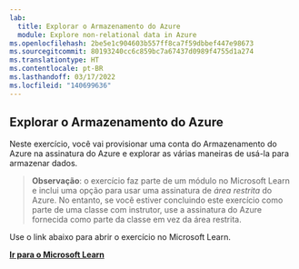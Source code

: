 ```yaml
---
lab:
  title: Explorar o Armazenamento do Azure
  module: Explore non-relational data in Azure
ms.openlocfilehash: 2be5e1c904603b557ff8ca7f59dbbef447e98673
ms.sourcegitcommit: 80193240cc6c859bc7a67437d0989f4755d1a274
ms.translationtype: HT
ms.contentlocale: pt-BR
ms.lasthandoff: 03/17/2022
ms.locfileid: "140699636"
---
```

## <a name="explore-azure-storage"></a>Explorar o Armazenamento do Azure

Neste exercício, você vai provisionar uma conta do Armazenamento do Azure na assinatura do Azure e explorar as várias maneiras de usá-la para armazenar dados.

> **Observação**: o exercício faz parte de um módulo no Microsoft Learn e inclui uma opção para usar uma assinatura de *área restrita* do Azure. No entanto, se você estiver concluindo este exercício como parte de uma classe com instrutor, use a assinatura do Azure fornecida como parte da classe em vez da área restrita.

Use o link abaixo para abrir o exercício no Microsoft Learn.

**[Ir para o Microsoft Learn](https://docs.microsoft.com/learn/modules/explore-provision-deploy-non-relational-data-services-azure/6-exercise-azure-storage#provision-an-azure-storage-account)**
